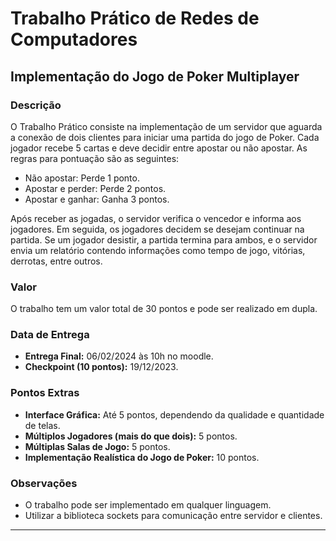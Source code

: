 # Trabalho Prático de Redes de Computadores

## Implementação do Jogo de Poker Multiplayer

### Descrição

O Trabalho Prático consiste na implementação de um servidor que aguarda a conexão de dois clientes para iniciar uma partida do jogo de Poker. Cada jogador recebe 5 cartas e deve decidir entre apostar ou não apostar. As regras para pontuação são as seguintes:

- Não apostar: Perde 1 ponto.
- Apostar e perder: Perde 2 pontos.
- Apostar e ganhar: Ganha 3 pontos.

Após receber as jogadas, o servidor verifica o vencedor e informa aos jogadores. Em seguida, os jogadores decidem se desejam continuar na partida. Se um jogador desistir, a partida termina para ambos, e o servidor envia um relatório contendo informações como tempo de jogo, vitórias, derrotas, entre outros.

### Valor

O trabalho tem um valor total de 30 pontos e pode ser realizado em dupla.

### Data de Entrega

- **Entrega Final:** 06/02/2024 às 10h no moodle.
- **Checkpoint (10 pontos):** 19/12/2023.

### Pontos Extras

- **Interface Gráfica:** Até 5 pontos, dependendo da qualidade e quantidade de telas.
- **Múltiplos Jogadores (mais do que dois):** 5 pontos.
- **Múltiplas Salas de Jogo:** 5 pontos.
- **Implementação Realística do Jogo de Poker:** 10 pontos.

### Observações

- O trabalho pode ser implementado em qualquer linguagem.
- Utilizar a biblioteca sockets para comunicação entre servidor e clientes.

---